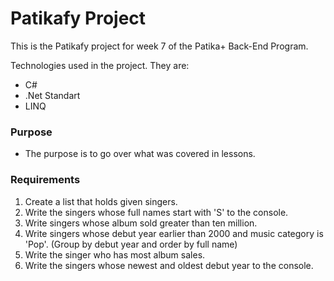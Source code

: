 # Patikafy Project

This is the Patikafy project for week 7 of the Patika+ Back-End Program. 

Technologies used in the project. They are:
- C#
- .Net Standart
- LINQ

### Purpose
- The purpose is to go over what was covered in lessons.

### Requirements

1. Create a list that holds given singers.
2. Write the singers whose full names start with 'S' to the console.
3. Write singers whose album sold greater than ten million.
4. Write singers whose debut year earlier than 2000 and music category is 'Pop'. (Group by debut year and order by full name)
5. Write the singer who has most album sales.
6. Write the singers whose newest and oldest debut year to the console.